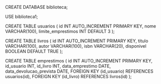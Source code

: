 CREATE DATABASE biblioteca;

USE biblioteca1;

CREATE TABLE usuarios (
    id INT AUTO_INCREMENT PRIMARY KEY,
    nome VARCHAR(100),
    limite_emprestimos INT DEFAULT 3
);

CREATE TABLE livros (
    id INT AUTO_INCREMENT PRIMARY KEY,
    titulo VARCHAR(100),
    autor VARCHAR(100),
    isbn VARCHAR(20),
    disponivel BOOLEAN DEFAULT TRUE
);

CREATE TABLE emprestimos (
    id INT AUTO_INCREMENT PRIMARY KEY,
    id_usuario INT,
    id_livro INT,
    data_emprestimo DATE,
    data_devolucao_prevista DATE,
    FOREIGN KEY (id_usuario) REFERENCES usuarios(id),
    FOREIGN KEY (id_livro) REFERENCES livros(id)
);
